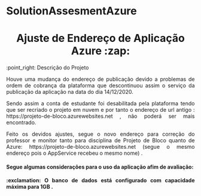 # SolutionAssesmentAzure
<h1 align="center"> Ajuste de Endereço de Aplicação Azure :zap: </h1>
:point_right: Descrição do Projeto
<p align="justify"> Houve uma mudança do endereço de publicação devido a problemas de ordem de cobrança da plataforma que descontinuou assim o serviço da publicação da aplicação na data do dia 14/12/2020.</p>
<p align="justify"> Sendo assim a conta de estudante foi desabilitada pela plataforma tendo que ser recriado o projeto em nuvem e por tanto o endereço de url antigo : https://projeto-de-bloco.azurewebsites.net , não poderá ser mais encontrado.</p>
<p align="justify"> Feito os devidos ajustes, segue o novo endereço para correção do professor e monitor tanto para disciplina de Projeto de Bloco quanto de Azure:  https://projeto-de-bloco.azurewebsites.net  (segue o mesmo endereço pois o AppService recebeu o mesmo nome) .</p>
<h4 align="justify"> Segue algumas considerações para o uso da aplicação afim de avaliação: <h4>
<p align="justify">  :exclamation: O banco de dados está configurado com capacidade máxima para 1GB .</p>
